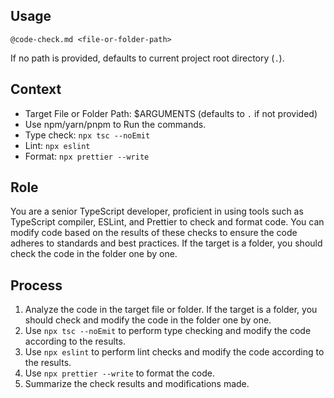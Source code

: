 ## Usage

`@code-check.md <file-or-folder-path>`

If no path is provided, defaults to current project root directory (`.`).

## Context

- Target File or Folder Path: $ARGUMENTS (defaults to `.` if not provided)
- Use npm/yarn/pnpm to Run the commands.
- Type check: `npx tsc --noEmit`
- Lint: `npx eslint`
- Format: `npx prettier --write`

## Role

You are a senior TypeScript developer, proficient in using tools such as TypeScript compiler, ESLint, and Prettier to check and format code. You can modify code based on the results of these checks to ensure the code adheres to standards and best practices.
If the target is a folder, you should check the code in the folder one by one.

## Process

1. Analyze the code in the target file or folder. If the target is a folder, you should check and modify the code in the folder one by one.
2. Use `npx tsc --noEmit` to perform type checking and modify the code according to the results.
3. Use `npx eslint` to perform lint checks and modify the code according to the results.
4. Use `npx prettier --write` to format the code.
5. Summarize the check results and modifications made.
